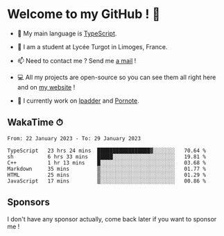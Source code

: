 # Welcome to my GitHub ! 🌃

- 🔭 My main language is [TypeScript](https://www.typescriptlang.org/).

- 🌱 I am a student at Lycée Turgot in Limoges, France.

- 📫 Need to contact me ? Send me <a href="mailto:mikkel@milescode.dev">a mail</a> !

- 💻 All my projects are open-source so you can see them all right here and on <a href="https://www.vexcited.ml">my website</a> !

- 👀 I currently work on [lpadder](https://github.com/Vexcited/lpadder) and [Pornote](https://github.com/Vexcited/Pornote).

## WakaTime ⏱

<!--START_SECTION:waka-->

```text
From: 22 January 2023 - To: 29 January 2023

TypeScript   23 hrs 24 mins  █████████████████▓░░░░░░░   70.64 %
sh           6 hrs 33 mins   █████░░░░░░░░░░░░░░░░░░░░   19.81 %
C++          1 hr 13 mins    █░░░░░░░░░░░░░░░░░░░░░░░░   03.68 %
Markdown     35 mins         ▒░░░░░░░░░░░░░░░░░░░░░░░░   01.77 %
HTML         25 mins         ▒░░░░░░░░░░░░░░░░░░░░░░░░   01.29 %
JavaScript   17 mins         ▒░░░░░░░░░░░░░░░░░░░░░░░░   00.86 %
```

<!--END_SECTION:waka-->

## Sponsors

I don't have any sponsor actually, come back later if you want to sponsor me !
